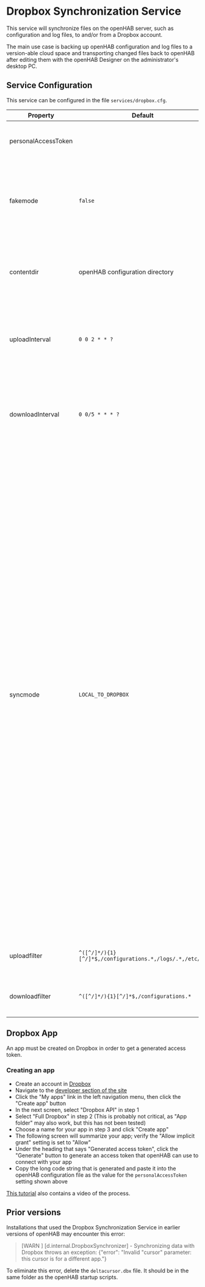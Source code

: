 # Dropbox Synchronization Service

This service will synchronize files on the openHAB server, such as configuration and log files, to and/or from a Dropbox account.

The main use case is backing up openHAB configuration and log files
to a version-able cloud space and transporting changed files back to openHAB
after editing them with the openHAB Designer on the administrator's desktop PC.


## Service Configuration

This service can be configured in the file `services/dropbox.cfg`.

| Property | Default | Required | Description |
|----------|---------|:--------:|-------------|
| personalAccessToken | | Yes   | This is the generated access token; see instructions below |
| fakemode |  `false` |   No    | operates the synchronizer in fake mode which avoids uploading files to or downloading files from Dropbox. Set to `true` as a test mode for the filter settings. |
| contentdir | openHAB configuration directory | No | the base directory to synchronize with openHAB, configure `uploadFilter` and `downloadFilter` to select files |
| uploadInterval | `0 0 2 * * ?` | No | a [cron expression](http://quartz-scheduler.org/documentation/quartz-2.1.x/tutorials/tutorial-lesson-06) to set the schedule for uploading changes to Dropbox.  The default schedule uploads changes every day at 2am. |
| downloadInterval | `0 0/5 * * * ?` | No | a [cron expression](http://quartz-scheduler.org/documentation/quartz-2.1.x/tutorials/tutorial-lesson-06) to set the schedule for downloading changes from Dropbox.  The default schedule downloads any changes every five minutes. |
| syncmode | `LOCAL_TO_DROPBOX` | No | There are three different synchronization modes available:<br/><br/>`DROPBOX_TO_LOCAL` - changed files will be downloaded from your Dropbox to openHAB only<br/>`LOCAL_TO_DROPBOX` - locally changed files will be uploaded to your Dropbox only<br/>`BIDIRECTIONAL` - files will be synchronized from Dropbox to your local openHAB and vice versa. All changes will be downloaded from Dropbox to your local system first. After that any local changes will be uploaded to Dropbox. Hence a concurrent change to one file will be overruled by Dropbox in any case.<br/><br/>In case your Dropbox returns the `reset` flag, all local files will be uploaded to your Dropbox once, even if your synchronization mode is set to `DROPBOX_TO_LOCAL`. The `reset` flag might be returned either if the synchronization has been the first call ever (so no delta cursor is available) or there might be technical issues at Dropbox which causes the connected clients to resynchronize their states with Dropbox again. |
| uploadfilter | `^([^/]*/){1}[^/]*$,/configurations.*,/logs/.*,/etc/.*` | No | The defaults are specific to openHAB 1.x running on Unix-like systems |
| downloadfilter | `^([^/]*/){1}[^/]*$,/configurations.*` | No | The defaults are specific to openHAB 1.x running on Unix-like systems |


## Dropbox App

An app must be created on Dropbox in order to get a generated access token.

### Creating an app

- Create an account in [Dropbox](http://www.dropbox.com)
- Navigate to the [developer section of the site](http://www.dropbox.com/developers)
- Click the "My apps" link in the left navigation menu, then click the "Create app" button
- In the next screen, select "Dropbox API" in step 1
- Select "Full Dropbox" in step 2 (This is probably not critical, as "App folder" may also work, but this has not been tested)
- Choose a name for your app in step 3 and click "Create app"
- The following screen will summarize your app; verify the "Allow implicit grant" setting is set to "Allow"
- Under the heading that says "Generated access token", click the "Generate" button to generate an access token that openHAB can use to connect with your app
- Copy the long code string that is generated and paste it into the openHAB configuration file as the value for the `personalAccessToken` setting shown above

[This tutorial](http://www.iperiusbackup.net/en/create-dropbox-app-get-authentication-token/)
also contains a video of the process.


## Prior versions

Installations that used the Dropbox Synchronization Service in earlier versions
of openHAB may encounter this error:

>[WARN ] [d.internal.DropboxSynchronizer] - Synchronizing data with Dropbox throws an exception: {"error": "Invalid \"cursor\" parameter: this cursor is for a different app."}

To eliminate this error, delete the `deltacursor.dbx` file. It should be in the same folder as the openHAB startup scripts.
